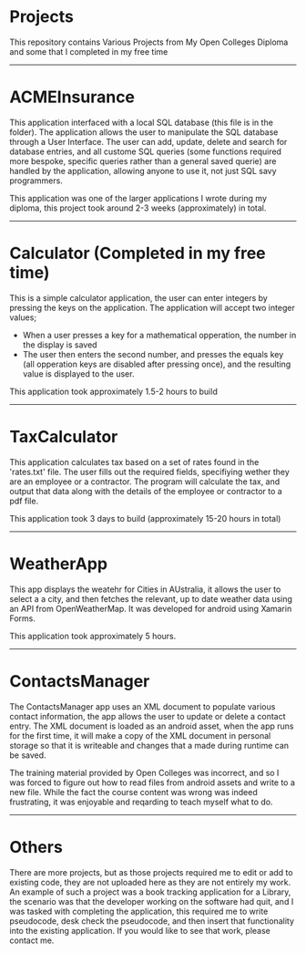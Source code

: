 # Projects
This repository contains Various Projects from My Open Colleges Diploma and some that I completed in my free time

-------------------------------------------------------------------------------------------
# ACMEInsurance
This application interfaced with a local SQL database (this file is in the folder).
The application allows the user to manipulate the SQL database through a User Interface.
The user can add, update, delete and search for database entries, and all custome SQL 
queries (some functions required more bespoke, specific queries rather than a general saved 
querie) are handled by the application, allowing anyone to use it, not just SQL savy programmers.

This application was one of the larger applications I wrote during my diploma, this project took
around 2-3 weeks (approximately) in total.

-------------------------------------------------------------------------------------------
# Calculator (Completed in my free time)
This is a simple calculator application, the user can enter integers by pressing the keys on 
the application. 
The application will accept two integer values;
- When a user presses a key for a mathematical opperation, the number in the display is saved
- The user then enters the second number, and presses the equals key (all opperation keys 
are disabled after pressing once), and the resulting value is displayed to the user.

This application took approximately 1.5-2 hours to build

-------------------------------------------------------------------------------------------
# TaxCalculator
This application calculates tax based on a set of rates found in the 'rates.txt' file.
The user fills out the required fields, specifiying wether they are an employee or a contractor.
The program will calculate the tax, and output that data along with the details of the employee 
or contractor to a pdf file.

This application took 3 days to build (approximately 15-20 hours in total)

-------------------------------------------------------------------------------------------
# WeatherApp
This app displays the weatehr for Cities in AUstralia, it allows the user to select a a city, and 
then fetches the relevant, up to date weather data using an API from OpenWeatherMap.
It was developed for android using Xamarin Forms.

This application took approximately 5 hours.

-------------------------------------------------------------------------------------------
# ContactsManager
The ContactsManager app uses an XML document to populate various contact information, the app 
allows the user to update or delete a contact entry. The XML document is loaded as an android asset,
when the app runs for the first time, it will make a copy of the XML document in personal storage so 
that it is writeable and changes that a made during runtime can be saved.

The training material provided by Open Colleges was incorrect, and so I was forced to figure out how to 
read files from android assets and write to a new file. While the fact the course content was wrong 
was indeed frustrating, it was enjoyable and reqarding to teach myself what to do.

-------------------------------------------------------------------------------------------
# Others
There are more projects, but as those projects required me to edit or add to existing code, they are
not uploaded here as they are not entirely my work. An example of such a project was a book tracking 
application for a Library, the scenario was that the developer working on the software had quit, and I 
was tasked with completing the application, this required me to write pseudocode, desk check the 
pseudocode, and then insert that functionality into the existing application. If you would like to 
see that work, please contact me.
